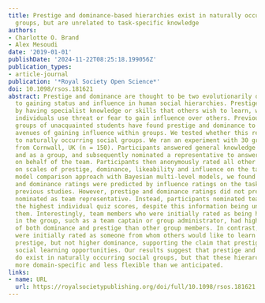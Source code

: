 ```yaml
---
title: Prestige and dominance-based hierarchies exist in naturally occurring human
  groups, but are unrelated to task-specific knowledge
authors:
- Charlotte O. Brand
- Alex Mesoudi
date: '2019-01-01'
publishDate: '2024-11-22T08:25:18.199056Z'
publication_types:
- article-journal
publication: '*Royal Society Open Science*'
doi: 10.1098/rsos.181621
abstract: Prestige and dominance are thought to be two evolutionarily distinct routes
  to gaining status and influence in human social hierarchies. Prestige is attained
  by having specialist knowledge or skills that others wish to learn, whereas dominant
  individuals use threat or fear to gain influence over others. Previous studies with
  groups of unacquainted students have found prestige and dominance to be two independent
  avenues of gaining influence within groups. We tested whether this result extends
  to naturally occurring social groups. We ran an experiment with 30 groups of people
  from Cornwall, UK (n = 150). Participants answered general knowledge questions individually
  and as a group, and subsequently nominated a representative to answer bonus questions
  on behalf of the team. Participants then anonymously rated all other team-mates
  on scales of prestige, dominance, likeability and influence on the task. Using a
  model comparison approach with Bayesian multi-level models, we found that prestige
  and dominance ratings were predicted by influence ratings on the task, replicating
  previous studies. However, prestige and dominance ratings did not predict who was
  nominated as team representative. Instead, participants nominated team members with
  the highest individual quiz scores, despite this information being unavailable to
  them. Interestingly, team members who were initially rated as being high status
  in the group, such as a team captain or group administrator, had higher ratings
  of both dominance and prestige than other group members. In contrast, those who
  were initially rated as someone from whom others would like to learn had higher
  prestige, but not higher dominance, supporting the claim that prestige reflects
  social learning opportunities. Our results suggest that prestige and dominance hierarchies
  do exist in naturally occurring social groups, but that these hierarchies may be
  more domain-specific and less flexible than we anticipated.
links:
- name: URL
  url: https://royalsocietypublishing.org/doi/full/10.1098/rsos.181621
---
```

